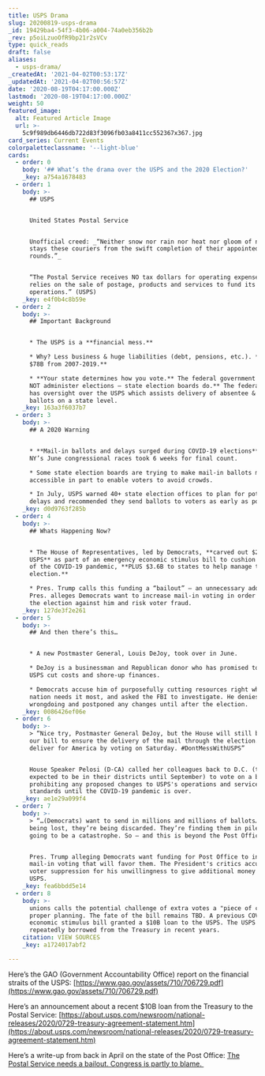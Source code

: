 ```yaml
---
title: USPS Drama
slug: 20200819-usps-drama
_id: 19429ba4-54f3-4b06-a004-74a0eb356b2b
_rev: p5oiLzuoOfR9bp21r2sVCv
type: quick_reads
draft: false
aliases:
  - usps-drama/
_createdAt: '2021-04-02T00:53:17Z'
_updatedAt: '2021-04-02T00:56:57Z'
date: '2020-08-19T04:17:00.000Z'
lastmod: '2020-08-19T04:17:00.000Z'
weight: 50
featured_image:
  alt: Featured Article Image
  url: >-
    5c9f989db6446db722d83f3096fb03a8411cc552367x367.jpg
card_series: Current Events
colorpaletteclassname: '--light-blue'
cards:
  - order: 0
    body: '## What’s the drama over the USPS and the 2020 Election?'
    _key: a754a1678483
  - order: 1
    body: >-
      ## USPS


      United States Postal Service


      Unofficial creed: _“Neither snow nor rain nor heat nor gloom of night
      stays these couriers from the swift completion of their appointed
      rounds.”_


      “The Postal Service receives NO tax dollars for operating expenses and
      relies on the sale of postage, products and services to fund its
      operations.” (USPS)
    _key: e4f0b4c8b59e
  - order: 2
    body: >-
      ## Important Background


      * The USPS is a **financial mess.**

      * Why? Less business & huge liabilities (debt, pensions, etc.). **It lost
      $78B from 2007-2019.**

      * **Your state determines how you vote.** The federal government **DOES
      NOT administer elections – state election boards do.** The federal gov’t
      has oversight over the USPS which assists delivery of absentee & mail-in
      ballots on a state level.
    _key: 163a3f6037b7
  - order: 3
    body: >-
      ## A 2020 Warning


      * **Mail-in ballots and delays surged during COVID-19 elections**; Two of
      NY’s June congressional races took 6 weeks for final count.

      * Some state election boards are trying to make mail-in ballots more
      accessible in part to enable voters to avoid crowds.

      * In July, USPS warned 40+ state election offices to plan for potential
      delays and recommended they send ballots to voters as early as possible.
    _key: d0d9763f285b
  - order: 4
    body: >-
      ## Whats Happening Now?


      * The House of Representatives, led by Democrats, **carved out $25B for
      USPS** as part of an emergency economic stimulus bill to cushion the blow
      of the COVID-19 pandemic, **PLUS $3.6B to states to help manage the
      election.**

      * Pres. Trump calls this funding a “bailout” – an unnecessary add-on.
      Pres. alleges Democrats want to increase mail-in voting in order to tilt
      the election against him and risk voter fraud.
    _key: 127de3f2e261
  - order: 5
    body: >-
      ## And then there’s this…


      * A new Postmaster General, Louis DeJoy, took over in June.

      * DeJoy is a businessman and Republican donor who has promised to help
      USPS cut costs and shore-up finances.

      * Democrats accuse him of purposefully cutting resources right when the
      nation needs it most, and asked the FBI to investigate. He denies any
      wrongdoing and postponed any changes until after the election.
    _key: 0086426ef06e
  - order: 6
    body: >-
      > “Nice try, Postmaster General DeJoy, but the House will still be passing
      our bill to ensure the delivery of the mail through the election. We will
      deliver for America by voting on Saturday. #DontMessWithUSPS”


      House Speaker Pelosi (D-CA) called her colleagues back to D.C. (they were
      expected to be in their districts until September) to vote on a bill
      prohibiting any proposed changes to USPS's operations and service
      standards until the COVID-19 pandemic is over.
    _key: ae1e29a099f4
  - order: 7
    body: >-
      > “…(Democrats) want to send in millions and millions of ballots…They’re
      being lost, they’re being discarded. They’re finding them in piles. It’s
      going to be a catastrophe. So — and this is beyond the Post Office.”


      Pres. Trump alleging Democrats want funding for Post Office to increase
      mail-in voting that will favor them. The President's critics accuse him of
      voter suppression for his unwillingness to give additional money to the
      USPS.
    _key: fea6bbdd5e14
  - order: 8
    body: >-
      unions calls the potential challenge of extra votes a "piece of cake" with
      proper planning. The fate of the bill remains TBD. A previous COVID-19
      economic stimulus bill granted a $10B loan to the USPS. The USPS has
      repeatedly borrowed from the Treasury in recent years.
    citation: VIEW SOURCES
    _key: a1724017abf2

---
```

Here’s the GAO (Government Accountability Office) report on the financial straits of the USPS: [https://www.gao.gov/assets/710/706729.pdf](https://www.gao.gov/assets/710/706729.pdf)

Here’s an announcement about a recent $10B loan from the Treasury to the Postal Service: [https://about.usps.com/newsroom/national-releases/2020/0729-treasury-agreement-statement.htm](https://about.usps.com/newsroom/national-releases/2020/0729-treasury-agreement-statement.htm)

Here’s a write-up from back in April on the state of the Post Office: [The Postal Service needs a bailout. Congress is partly to blame. ](https://www.washingtonpost.com/business/2020/04/15/postal-service-bailout-congress/)